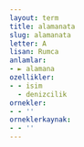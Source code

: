 ```yaml
---
layout: term
title: alamanata
slug: alamanata
letter: A
lisan: Rumca
anlamlar:
- ► alamana
ozellikler:
- - isim
  - denizcilik
ornekler:
- - ''
orneklerkaynak:
- - ''
---
```

